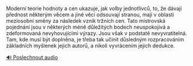 
Moderní teorie hodnoty a cen ukazuje, jak volby jednotlivců, to, že dávají přednost některým věcem a jiné věci odsouvají stranou, mají v oblasti meziosobní směny za následek vznik tržních cen. Tato mistrovská pojednání jsou v některých méně důležitých bodech neuspokojivá a zdeformovaná nevyhovujícími výrazy. Jsou však v podstatě nevyvratitelná. Tam, kde musí být doplněna, je třeba tak učinit důsledným rozpracováním základních myšlenek jejich autorů, a nikoli vyvrácením jejich dedukce.

[🔊 Poslechnout audio](/data/7-paragraphs/audio/chapter_42/para_006-Modern-teorie-hodnoty-a-cen-ukazuje-jak-volby-je.mp3)
